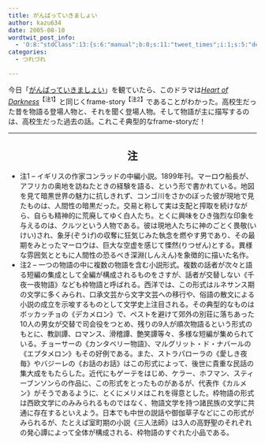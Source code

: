 ```yaml
---
title: がんばっていきましょい
author: kazu634
date: 2005-08-10
wordtwit_post_info:
  - 'O:8:"stdClass":13:{s:6:"manual";b:0;s:11:"tweet_times";i:1;s:5:"delay";i:0;s:7:"enabled";i:1;s:10:"separation";s:2:"60";s:7:"version";s:3:"3.7";s:14:"tweet_template";b:0;s:6:"status";i:2;s:6:"result";a:0:{}s:13:"tweet_counter";i:2;s:13:"tweet_log_ids";a:1:{i:0;i:1931;}s:9:"hash_tags";a:0:{}s:8:"accounts";a:1:{i:0;s:7:"kazu634";}}'
categories:
  - つれづれ

---
```

<div class="section">
<p>
    今日「<a href="http://www.ktv.co.jp/shoi/" onclick="__gaTracker('send', 'event', 'outbound-article', 'http://www.ktv.co.jp/shoi/', 'がんばっていきましょい');" target="blank">がんばっていきましょい</a>」を観ていたら、このドラマは<i><a href="https://www.amazon.co.jp/exec/obidos/external-search/249-0170639-2669919?mode=blended&encoding-string-jp=%93%FA%96%7B%8C%EA&keyword=%88%C5%82%CC%89%9C" onclick="__gaTracker('send', 'event', 'outbound-article', 'https://www.amazon.co.jp/exec/obidos/external-search/249-0170639-2669919?mode=blended&encoding-string-jp=%93%FA%96%7B%8C%EA&keyword=%88%C5%82%CC%89%9C', 'Heart of Darkness');" target="blank">Heart of Darkness</a></i><sup>【注1】</sup>と同じくframe-story<sup>【注2】</sup>であることがわかった。高校生だった昔を物語る登場人物と、それを聞く登場人物。そして物語が主に描写するのは、高校生だった過去の話。これこそ典型的なframe-storyだ！
</p></p> 
  
<hr />
</p> 
  
<p>
<h2 align="center">
      注
</h2>
</p>
  
<ul>
<li>
      注1 &#8211; イギリスの作家コンラッドの中編小説。1899年刊。マーロウ船長が、アフリカの奥地を訪ねたときの経験を語る、という形で書かれている。地図を見て暗黒世界の魅力に抗しきれず、コンゴ川をさかのぼった彼が現地で見たものは、人間性の暗黒だった。交易と称して実は支配と搾取を続けながら、自らも精神的に荒廃してゆく白人たち。とくに興味をひき強烈な印象を与えるのは、クルツという人物である。彼は現地人たちに神のごとく畏敬(いけい)され、象牙(ぞうげ)の収奪に狂気じみた執念を燃やす男であり、その最期をみとったマーロウは、巨大な空虚を感じて慄然(りつぜん)とする。異様な雰囲気とともに人間性の恐るべき深淵(しんえん)を象徴的に描いた名作。
</li>
<li>
      注2 &#8211; 一つの物語の中に複数の物語を含む小説形式。複数の話者が次々と語る短編の集成として全編が構成されるものをさすが、話者が交替しない《千夜一夜物語》なども枠物語と呼ばれる。西洋では、この形式はルネサンス期の文学に多くみられ、口承文芸から文字文芸への移行や、俗語の散文による小説の成立を示唆するものとして文学史上注目される。その典型的なものはボッカッチョの《デカメロン》で、ペストを避けて郊外の別荘に落ちあった10人の男女が交替で司会役をつとめ、残りの9人が順次物語るという形式のもとに、教訓譚、ロマンス、滑稽譚、艶笑譚等々、多様な短編が集められている。チョーサーの《カンタベリー物語》、マルグリット・ド・ナバールの《エプタメロン》もその好例である。また、ストラパローラの《愛しき夜毎》やバジーレの《お話のお話》はこの形式によって、後世に貴重な民話の集大成をもたらした。近代にもゲーテをはじめ、ケラー、ホフマン、スティーブンソンらの作品に、この形式をとったものがあるが、代表作《カルメン》がそうであるように、とくにメリメはこれを得意とした。枠物語の形式は西欧文学にのみみられるものではなく、物語文学を持つ諸民族の文学に共通に存在するといえよう。日本でも中世の説話や御伽草子などにこの形式がみられるが、たとえば室町期の小説《三人法師》は3人の高野聖のそれぞれの発心譚によって全体が構成される、枠物語のすぐれた小品である。
</li>
</ul>
</div>
